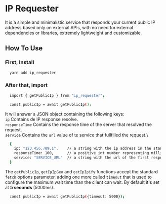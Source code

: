 # IP Requester

It is a simple and minimalistic service that responds your current public IP address based only on external APIs, with no need for external dependencies or libraries, extremely lightweight and customizable.

## How To Use

### First, Install
>
```bash
  yarn add ip_requester
```

### After that, import
>
```bash
  import { getPublicIp } from "ip_requester";

  const publicIp = await getPublicIp();
```

It will answer a JSON object containing the following keys:\
`ip`            Contains de IP response resolve.\
`responseTime`  Contains the response time of the server that resolved the request.\
`service`       Contains the `url` value of te service that fullfilled the request.\
>
```bash
  {
    ip: "123.456.789.1",    // a string with the ip address in the standard "0.0.0.0" format.
    responseTime: 100,      // a positive int number representing milliseconds.
    service: "SERVICE_URL"  // a string with the url of the first responder service.
  }
```

The `getPublicIp`, `getIpIpGeo` and `getIpIpify` functions accept the standard `fetch` options parameter,
adding one more called `timeout` that is used to configure the maximum wait time than the client can wait.
By default it's set at **5 seconds** (5000ms).
>
```bash
  const publicIp = await getPublicIp({timeout: 5000});
```
